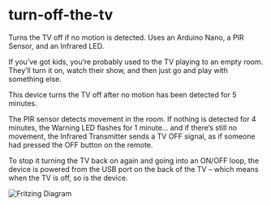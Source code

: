 # turn-off-the-tv
Turns the TV off if no motion is detected.
Uses an Arduino Nano, a PIR Sensor, and an Infrared LED.

If you’ve got kids, you’re probably used to the TV playing to an empty room.
They’ll turn it on, watch their show, and then just go and play with something else.

This device turns the TV off after no motion has been detected for 5 minutes.

The PIR sensor detects movement in the room. If nothing is detected for 4 minutes, the Warning LED flashes for 1 minute… and if there’s still no movement, the Infrared Transmitter sends a TV OFF signal, as if someone had pressed the OFF button on the remote.

To stop it turning the TV back on again and going into an ON/OFF loop, the device is powered from the USB port on the back of the TV – which means when the TV is off, so is the device.

![Fritzing Diagram](https://makermarcus.files.wordpress.com/2018/09/turnoffthetv_bb3.png?w=700&h=318&zoom=2)
